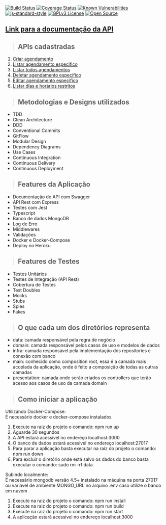 [![Build Status](https://app.travis-ci.com/nxalan/appointment-api.svg?branch=main)](https://app.travis-ci.com/nxalan/appointment-api)
[![Coverage Status](https://coveralls.io/repos/github/nxalan/appointment-api/badge.svg?branch=main)](https://coveralls.io/github/nxalan/appointment-api?branch=main)
[![Known Vulnerabilities](https://snyk.io/test/github/nxalan/appointment-api/badge.svg)](https://snyk.io/test/github/nxalan/appointment-api)
[![js-standard-style](https://img.shields.io/badge/code%20style-standard-brightgreen.svg)](http://standardjs.com)
[![GPLv3 License](https://img.shields.io/badge/License-GPL%20v3-yellow.svg)](https://opensource.org/licenses/)
[![Open Source](https://badges.frapsoft.com/os/v1/open-source.svg?v=103)](https://opensource.org/)


## [**Link para a documentação da API**](http://alan-appointment-api.herokuapp.com/api-docs)

> ## APIs cadastradas

1. [Criar agendamento](./requirements/add-appointment.md)
2. [Listar agendamento especifico](./requirements/get-appointment.md)
3. [Listar todos agendamentos](./requirements/get-appointments.md)
4. [Deletar agendamento especifico](./requirements/delete-appointment.md)
5. [Editar agendamento especifico](./requirements/edit-appointment.md)
6. [Listar dias e horários restritos](./requirements/get-restricted-dates.md)

> ## Metodologias e Designs utilizados

* TDD
* Clean Architecture
* DDD
* Conventional Commits
* GitFlow
* Modular Design
* Dependency Diagrams
* Use Cases
* Continuous Integration
* Continuous Delivery
* Continuous Deployment

> ## Features da Aplicação

* Documentação de API com Swagger
* API Rest com Express
* Testes com Jest
* Typescript
* Banco de dados MongoDB
* Log de Erro
* Middlewares
* Validações
* Docker e Docker-Compose
* Deploy no Heroku

> ## Features de Testes

* Testes Unitários
* Testes de Integração (API Rest)
* Cobertura de Testes
* Test Doubles
* Mocks
* Stubs
* Spies
* Fakes

> ## O que cada um dos diretórios representa

* data: camada responsável pela regra de negócio
* domain: camada responsável pelos casos de uso e modelos de dados
* infra: camada responsável pela implementação dos repositories e conexão com banco
* main: conhecido como composition root, essa é a camada mais acoplada da aplicação, onde é feito a
  composição de todas as outras camadas
* presentation: camada onde serão criados os controllers que terão acesso aos casos de uso da
  camada domain

> ## Como iniciar a aplicação


Utilizando Docker-Compose: <br />
É necessário docker e docker-compose instalados <br />
1. Execute na raiz do projeto o comando: npm run up
2. Aguarde 30 segundos
3. A API estará acessivel no endereço localhost:3000
4. O banco de dados estará acessivel no endereço localhost:27017
5. Para parar a aplicação basta executar na raiz do projeto o comando: npm run down
6. Para excluir o diretório onde está salvo os dados do banco basta executar o comando: sudo rm -rf data

Subindo localmente: <br />
É necessário mongodb versão 4.5+ instalado na máquina na porta 27017 <br />
ou variavel de ambiente MONGO_URL no arquivo .env caso utilize o banco em nuvem <br />
1. Execute na raiz do projeto o comando: npm run install
2. Execute na raiz do projeto o comando: npm run build
3. Execute na raiz do projeto o comando: npm run start
4. A aplicação estará acessivel no endereço localhost:3000
